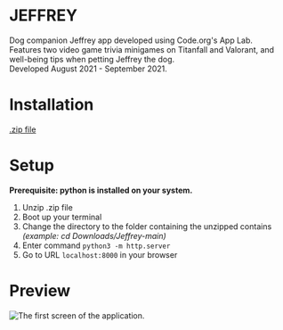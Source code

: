 # JEFFREY
Dog companion Jeffrey app developed using Code.org's App Lab.\
Features two video game trivia minigames on Titanfall and Valorant, and well-being tips when petting Jeffrey the dog.\
Developed August 2021 - September 2021.

# Installation
[.zip file](https://github.com/PlainOlSoapBar/JEFFREY/archive/refs/heads/main.zip)

# Setup
**Prerequisite: python is installed on your system.**
1. Unzip .zip file
2. Boot up your terminal
3. Change the directory to the folder containing the unzipped contains _(example: cd Downloads/Jeffrey-main)_
4. Enter command `python3 -m http.server`
5. Go to URL `localhost:8000` in your browser

# Preview
![The first screen of the application.](https://i.imgur.com/cs5UboQ.png)
